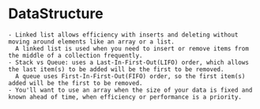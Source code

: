 # DataStructure
    - Linked list allows efficiency with inserts and deleting without moving around elements like an array or a list. 
      A linked list is used when you need to insert or remove items from the middle of a collection frequently. 
    - Stack vs Queue: uses a Last-In-First-Out(LIFO) order, which allows the last item(s) to be added will be the first to be removed.
      A queue uses First-In-First-Out(FIFO) order, so the first item(s) added will be the first to be removed.
    - You'll want to use an array when the size of your data is fixed and known ahead of time, when efficiency or performance is a priority.

    
